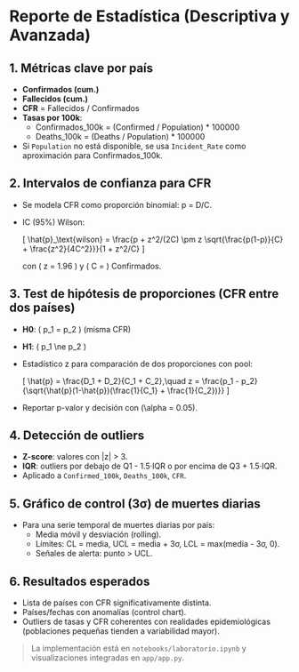 # Reporte de Estadística (Descriptiva y Avanzada)

## 1. Métricas clave por país
- **Confirmados (cum.)**
- **Fallecidos (cum.)**
- **CFR** = Fallecidos / Confirmados
- **Tasas por 100k**:
  - Confirmados_100k = (Confirmed / Population) * 100000
  - Deaths_100k = (Deaths / Population) * 100000
- Si `Population` no está disponible, se usa `Incident_Rate` como aproximación para Confirmados_100k.

## 2. Intervalos de confianza para CFR
- Se modela CFR como proporción binomial: p = D/C.
- IC (95%) Wilson:
  
  \[
  \hat{p}_\text{wilson} = \frac{p + z^2/(2C) \pm z \sqrt{\frac{p(1-p)}{C} + \frac{z^2}{4C^2}}}{1 + z^2/C}
  \]
  
  con \( z = 1.96 \) y \( C = \) Confirmados.

## 3. Test de hipótesis de proporciones (CFR entre dos países)
- **H0**: \( p_1 = p_2 \) (misma CFR)
- **H1**: \( p_1 \ne p_2 \)
- Estadístico z para comparación de dos proporciones con pool:
  
  \[
  \hat{p} = \frac{D_1 + D_2}{C_1 + C_2},\quad
  z = \frac{p_1 - p_2}{\sqrt{\hat{p}(1-\hat{p})(\frac{1}{C_1} + \frac{1}{C_2})}}
  \]

- Reportar p-valor y decisión con \(\alpha = 0.05\).

## 4. Detección de outliers
- **Z-score**: valores con |z| > 3.
- **IQR**: outliers por debajo de Q1 - 1.5·IQR o por encima de Q3 + 1.5·IQR.
- Aplicado a `Confirmed_100k`, `Deaths_100k`, `CFR`.

## 5. Gráfico de control (3σ) de muertes diarias
- Para una serie temporal de muertes diarias por país:
  - Media móvil y desviación (rolling).
  - Límites: CL = media, UCL = media + 3σ, LCL = max(media - 3σ, 0).
  - Señales de alerta: punto > UCL.

## 6. Resultados esperados
- Lista de países con CFR significativamente distinta.
- Países/fechas con anomalías (control chart).
- Outliers de tasas y CFR coherentes con realidades epidemiológicas (poblaciones pequeñas tienden a variabilidad mayor).

> La implementación está en `notebooks/laboratorio.ipynb` y visualizaciones integradas en `app/app.py`.

